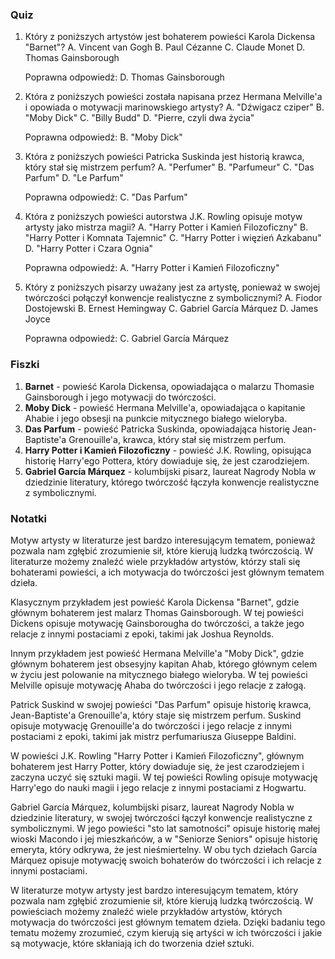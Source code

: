  ### Quiz

1. Który z poniższych artystów jest bohaterem powieści Karola Dickensa "Barnet"?
   A. Vincent van Gogh
   B. Paul Cézanne
   C. Claude Monet
   D. Thomas Gainsborough

   Poprawna odpowiedź: D. Thomas Gainsborough

2. Która z poniższych powieści została napisana przez Hermana Melville'a i opowiada o motywacji marinowskiego artysty?
   A. "Dźwigacz cziper"
   B. "Moby Dick"
   C. "Billy Budd"
   D. "Pierre, czyli dwa życia"

   Poprawna odpowiedź: B. "Moby Dick"

3. Która z poniższych powieści Patricka Suskinda jest historią krawca, który stał się mistrzem perfum?
   A. "Perfumer"
   B. "Parfumeur"
   C. "Das Parfum"
   D. "Le Parfum"

   Poprawna odpowiedź: C. "Das Parfum"

4. Która z poniższych powieści autorstwa J.K. Rowling opisuje motyw artysty jako mistrza magii?
   A. "Harry Potter i Kamień Filozoficzny"
   B. "Harry Potter i Komnata Tajemnic"
   C. "Harry Potter i więzień Azkabanu"
   D. "Harry Potter i Czara Ognia"

   Poprawna odpowiedź: A. "Harry Potter i Kamień Filozoficzny"

5. Który z poniższych pisarzy uważany jest za artystę, ponieważ w swojej twórczości połączył konwencje realistyczne z symbolicznymi?
   A. Fiodor Dostojewski
   B. Ernest Hemingway
   C. Gabriel García Márquez
   D. James Joyce

   Poprawna odpowiedź: C. Gabriel García Márquez

### Fiszki

1. **Barnet** - powieść Karola Dickensa, opowiadająca o malarzu Thomasie Gainsborough i jego motywacji do twórczości.
2. **Moby Dick** - powieść Hermana Melville'a, opowiadająca o kapitanie Ahabie i jego obsesji na punkcie mitycznego białego wieloryba.
3. **Das Parfum** - powieść Patricka Suskinda, opowiadająca historię Jean-Baptiste'a Grenouille'a, krawca, który stał się mistrzem perfum.
4. **Harry Potter i Kamień Filozoficzny** - powieść J.K. Rowling, opisująca historię Harry'ego Pottera, który dowiaduje się, że jest czarodziejem.
5. **Gabriel García Márquez** - kolumbijski pisarz, laureat Nagrody Nobla w dziedzinie literatury, którego twórczość łączyła konwencje realistyczne z symbolicznymi.

### Notatki

Motyw artysty w literaturze jest bardzo interesującym tematem, ponieważ pozwala nam zgłębić zrozumienie sił, które kierują ludzką twórczością. W literaturze możemy znaleźć wiele przykładów artystów, którzy stali się bohaterami powieści, a ich motywacja do twórczości jest głównym tematem dzieła.

Klasycznym przykładem jest powieść Karola Dickensa "Barnet", gdzie głównym bohaterem jest malarz Thomas Gainsborough. W tej powieści Dickens opisuje motywację Gainsborougha do twórczości, a także jego relacje z innymi postaciami z epoki, takimi jak Joshua Reynolds.

Innym przykładem jest powieść Hermana Melville'a "Moby Dick", gdzie głównym bohaterem jest obsesyjny kapitan Ahab, którego głównym celem w życiu jest polowanie na mitycznego białego wieloryba. W tej powieści Melville opisuje motywację Ahaba do twórczości i jego relacje z załogą.

Patrick Suskind w swojej powieści "Das Parfum" opisuje historię krawca, Jean-Baptiste'a Grenouille'a, który staje się mistrzem perfum. Suskind opisuje motywację Grenouille'a do twórczości i jego relacje z innymi postaciami z epoki, takimi jak mistrz perfumariusza Giuseppe Baldini.

W powieści J.K. Rowling "Harry Potter i Kamień Filozoficzny", głównym bohaterem jest Harry Potter, który dowiaduje się, że jest czarodziejem i zaczyna uczyć się sztuki magii. W tej powieści Rowling opisuje motywację Harry'ego do nauki magii i jego relacje z innymi postaciami z Hogwartu.

Gabriel García Márquez, kolumbijski pisarz, laureat Nagrody Nobla w dziedzinie literatury, w swojej twórczości łączył konwencje realistyczne z symbolicznymi. W jego powieści "sto lat samotności" opisuje historię małej wioski Macondo i jej mieszkańców, a w "Seniorze Seniors" opisuje historię emeryta, który odkrywa, że jest nieśmiertelny. W obu tych dziełach García Márquez opisuje motywację swoich bohaterów do twórczości i ich relacje z innymi postaciami.

W literaturze motyw artysty jest bardzo interesującym tematem, który pozwala nam zgłębić zrozumienie sił, które kierują ludzką twórczością. W powieściach możemy znaleźć wiele przykładów artystów, których motywacja do twórczości jest głównym tematem dzieła. Dzięki badaniu tego tematu możemy zrozumieć, czym kierują się artyści w ich twórczości i jakie są motywacje, które skłaniają ich do tworzenia dzieł sztuki.